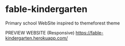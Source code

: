 # fable-kindergarten
Primary school WebSite inspired to themeforest theme

PREVIEW WEBSITE (Responsive)
https://fable-kindergarten.herokuapp.com/
